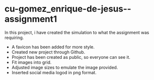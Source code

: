 # cu-gomez_enrique-de-jesus--assignment1

In this project, i have created the simulation to what the assignment was requiring. 
- A favicon has been added for more style. 
- Created new project through Github.
- Project has been created as public, so everyone can see it.
- Fit images into grid.
- Adjusted image sizes to emulate the image provided.
- Inserted social media logod in png format.
